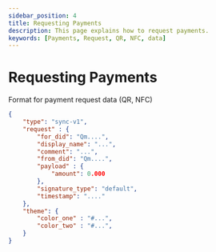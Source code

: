 ```yaml
---
sidebar_position: 4
title: Requesting Payments
description: This page explains how to request payments.
keywords: [Payments, Request, QR, NFC, data]
---
```


# Requesting Payments

Format for payment request data (QR, NFC)

```json title="Example incoming payment request"
{
    "type": "sync-v1",
    "request" : {
        "for_did": "Qm....",
        "display_name": "...",
        "comment": "...",
        "from_did": "Qm....",
        "payload" : {
            "amount": 0.000
        },
        "signature_type": "default",
        "timestamp": "...."
    },
    "theme": {
        "color_one" : "#...",
        "color_two" : "#...",
    }
}
```
